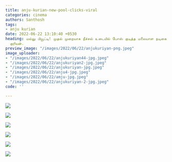 ```yaml
---
title: anju-kurian-new-pool-clicks-viral
categories: cinema
authors: Santhosh
tags:
- anju kurian
date: 2022-06-22 13:10:40 +0530
heading: மல்லு பியூட்டி! முதல் முறையாக நீச்சல் உடையில் போஸ் குடித்த மலையாள நடிகை அஞ்சு
  குரியன்.
preview_image: "/images/2022/06/22/anjukuriyan-png.jpeg"
image_uploader:
- "/images/2022/06/22/anjukuriyan44-jpg.jpeg"
- "/images/2022/06/22/anjukuriyan2-jpg.jpeg"
- "/images/2022/06/22/anjukuriyan-jpg.jpeg"
- "/images/2022/06/22/anju4-jpg.jpeg"
- "/images/2022/06/22/amju-jpg.jpeg"
- "/images/2022/06/22/anjukuriyan-2-jpg.jpeg"
code: ''

---
```

![](/images/2022/06/22/anjukuriyan-jpg.jpeg)

![](/images/2022/06/22/amju-jpg.jpeg)

![](/images/2022/06/22/anju4-jpg.jpeg)

![](/images/2022/06/22/anjukuriyan2-jpg.jpeg)

![](/images/2022/06/22/anjukuriyan-2-jpg.jpeg)

![](/images/2022/06/22/anjukuriyan44-jpg.jpeg)
